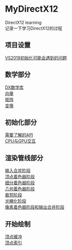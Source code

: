 # MyDirectX12
DirectX12 learning   
记录一下学习DirectX12的过程   
## 项目设置   
[VS2019初始化可能会遇到的问题](https://www.muchenhen.com/2020/03/19/visual-studio-2019%e5%88%9d%e5%a7%8b%e5%8c%96directx12%e9%81%87%e5%88%b0%e7%9a%84%e4%b8%80%e4%ba%9b%e9%97%ae%e9%a2%98/)
## 数学部分   
[DX数学库](https://www.muchenhen.com/2019/10/27/dx12%e9%be%99%e4%b9%a6part%e2%85%a0chapter-0-dx%e6%95%b0%e5%ad%a6%e5%ba%93/)   
[向量](https://www.muchenhen.com/2019/10/27/dx12%e9%be%99%e4%b9%a6part%e2%85%a0chapter-1-%e5%90%91%e9%87%8f/)   
[矩阵](https://www.muchenhen.com/2019/10/28/dx12%e9%be%99%e4%b9%a6part%e2%85%a0chapter-2-%e7%9f%a9%e9%98%b5/)   
[变换](https://www.muchenhen.com/2019/10/30/dx12%e9%be%99%e4%b9%a6part%e2%85%a0chapter-3-%e5%8f%98%e6%8d%a2/)   
## 初始化部分   
[需要了解的API](https://www.muchenhen.com/2019/11/01/chapter-4-d3d%e5%88%9d%e5%a7%8b%e5%8c%96-4-1-%e5%89%8d%e7%bd%ae%e6%8a%80%e8%83%bd/)   
[CPU与GPU交互](https://www.muchenhen.com/2019/11/04/directx-12-4-2cpu-gpu%e4%ba%a4%e4%ba%92/)   
## 渲染管线部分   
[输入合并阶段](https://www.muchenhen.com/2020/03/19/directx-12-5-5-%e8%be%93%e5%85%a5%e8%a3%85%e9%85%8d%e9%98%b6%e6%ae%b5/)   
[顶点着色器阶段](https://www.muchenhen.com/2020/03/19/directx-12-5-6-%e9%a1%b6%e7%82%b9%e7%9d%80%e8%89%b2%e5%99%a8%e9%98%b6%e6%ae%b5/)   
[细分着色器阶段](https://www.muchenhen.com/2020/03/20/directx-12-5-7-tessellation%e9%98%b6%e6%ae%b5/)   
[几何着色器阶段](https://www.muchenhen.com/2020/03/20/directx-12-5-8-%e5%87%a0%e4%bd%95%e7%9d%80%e8%89%b2%e9%98%b6%e6%ae%b5/)   
[裁剪阶段](https://www.muchenhen.com/2020/03/20/directx-12-5-9-%e8%a3%81%e5%89%aa/)   
[光栅化阶段](https://www.muchenhen.com/2020/03/22/directx12-5-10-%e5%85%89%e6%a0%85%e5%8c%96%e9%98%b6%e6%ae%b5/)   
[像素着色器阶段和输出合并阶段](https://www.muchenhen.com/2020/03/22/dx12-5-1112-%e5%83%8f%e7%b4%a0%e7%9d%80%e8%89%b2%e5%99%a8%e9%98%b6%e6%ae%b5%e5%92%8c%e8%be%93%e5%87%ba%e5%90%88%e5%b9%b6%e9%98%b6%e6%ae%b5/)   
## 开始绘制   
[顶点缓冲](https://www.muchenhen.com/2020/03/26/dx12-6-2-vertex-buffer/)    
[顶点索引](https://www.muchenhen.com/2020/03/27/6-3-indices-and-index-buffers/)   